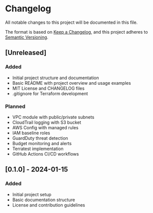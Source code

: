 # Changelog

All notable changes to this project will be documented in this file.

The format is based on [Keep a Changelog](https://keepachangelog.com/en/1.0.0/),
and this project adheres to [Semantic Versioning](https://semver.org/spec/v2.0.0.html).

## [Unreleased]

### Added
- Initial project structure and documentation
- Basic README with project overview and usage examples
- MIT License and CHANGELOG files
- .gitignore for Terraform development

### Planned
- VPC module with public/private subnets
- CloudTrail logging with S3 bucket
- AWS Config with managed rules
- IAM baseline roles
- GuardDuty threat detection
- Budget monitoring and alerts
- Terratest implementation
- GitHub Actions CI/CD workflows

## [0.1.0] - 2024-01-15

### Added
- Initial project setup
- Basic documentation structure
- License and contribution guidelines 